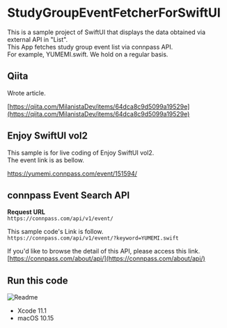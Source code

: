# StudyGroupEventFetcherForSwiftUI

This is a sample project of SwiftUI that displays the data obtained via external API in "List".  
This App fetches study group event list via connpass API.  
For example, YUMEMI.swift. We hold on a regular basis.

## Qiita

Wrote article.

[https://qiita.com/MilanistaDev/items/64dca8c9d5099a19529e](https://qiita.com/MilanistaDev/items/64dca8c9d5099a19529e)

## Enjoy SwiftUI vol2

This sample is for live coding of Enjoy SwiftUI vol2.  
The event link is as bellow.

https://yumemi.connpass.com/event/151594/

## connpass Event Search API

**Request URL**  
`https://connpass.com/api/v1/event/`

This sample code's Link is follow.  
`https://connpass.com/api/v1/event/?keyword=YUMEMI.swift`

If you'd like to browse the detail of this API, please access this link.  
[https://connpass.com/about/api/](https://connpass.com/about/api/)

## Run this code
![Readme](https://user-images.githubusercontent.com/8732417/68367755-be15ed00-0179-11ea-8d79-b04930818aa1.gif)

* Xcode 11.1
* macOS 10.15
